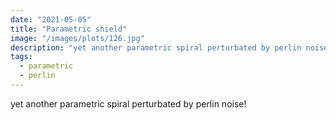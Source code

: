 ```yaml
---
date: "2021-05-05"
title: "Parametric shield"
image: "/images/plots/126.jpg"
description: "yet another parametric spiral perturbated by perlin noise!"
tags:
  - parametric
  - perlin
---
```


yet another parametric spiral perturbated by perlin noise!

